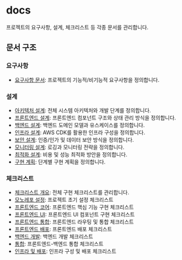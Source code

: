 # docs

프로젝트의 요구사항, 설계, 체크리스트 등 각종 문서를 관리합니다.

## 문서 구조

### 요구사항
- [요구사항 문서](./requirements.md): 프로젝트의 기능적/비기능적 요구사항을 정의합니다.

### 설계
- [아키텍처 설계](./design/architecture.md): 전체 시스템 아키텍처와 개발 단계를 정의합니다.
- [프론트엔드 설계](./design/frontend.md): 프론트엔드 컴포넌트 구조와 상태 관리 방식을 정의합니다.
- [백엔드 설계](./design/backend.md): 백엔드 도메인 모델과 유스케이스를 정의합니다.
- [인프라 설계](./design/infrastructure.md): AWS CDK를 활용한 인프라 구성을 정의합니다.
- [보안 설계](./design/security.md): 인증/인가 및 데이터 보안 방식을 정의합니다.
- [모니터링 설계](./design/monitoring.md): 로깅과 모니터링 전략을 정의합니다.
- [최적화 설계](./design/optimization.md): 비용 및 성능 최적화 방안을 정의합니다.
- [구현 계획](./design/implementation.md): 단계별 구현 계획을 정의합니다.

### 체크리스트
- [체크리스트 개요](./tasks/README.md): 전체 구현 체크리스트를 관리합니다.
- [모노레포 설정](./tasks/01-monorepo-setup.md): 프로젝트 초기 설정 체크리스트
- [프론트엔드 코어](./tasks/02-frontend-core.md): 프론트엔드 핵심 기능 구현 체크리스트
- [프론트엔드 UI](./tasks/03-frontend-ui.md): 프론트엔드 UI 컴포넌트 구현 체크리스트
- [프론트엔드 통합](./tasks/04-frontend-integration.md): 프론트엔드 라우팅 및 통합 체크리스트
- [프론트엔드 배포](./tasks/05-frontend-deployment.md): 프론트엔드 배포 체크리스트
- [백엔드 개발](./tasks/06-backend-development.md): 백엔드 개발 체크리스트
- [통합](./tasks/07-integration.md): 프론트엔드-백엔드 통합 체크리스트
- [인프라 및 배포](./tasks/08-infrastructure.md): 인프라 구성 및 배포 체크리스트
